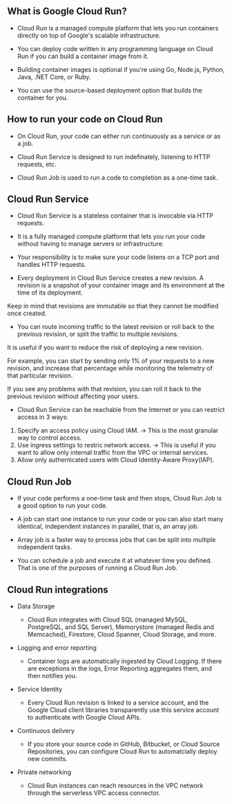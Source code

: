 ## What is Google Cloud Run?

- Cloud Run is a managed compute platform that lets you run containers
directly on top of Google's scalable infrastructure.

- You can deploy code written in any programming language on Cloud Run
if you can build a container image from it.

- Building container images is optional if you're using Go, Node.js,
Python, Java, .NET Core, or Ruby.

- You can use the source-based deployment option that builds the container for you.

## How to run your code on Cloud Run

- On Cloud Run, your code can either run continuously as a service or as a job.

- Cloud Run Service is designed to run indefinately, listening to HTTP requests, etc.

- Cloud Run Job is used to run a code to completion as a one-time task.

## Cloud Run Service

- Cloud Run Service is a stateless container that is invocable via HTTP requests.

- It is a fully managed compute platform that lets you run your code without having to
manage servers or infrastructure.

- Your responsibility is to make sure your code listens on a TCP port and handles HTTP requests.

- Every deployment in Cloud Run Service creates a new revision.
A revision is a snapshot of your container image and its environment at the time of its deployment.

Keep in mind that revisions are immutable so that they cannot be modified once created.

- You can route incoming traffic to the latest revision or roll back to the previous revision,
or split the traffic to multiple revisions.

It is useful if you want to reduce the risk of deploying a new revision.

For example, you can start by sending only 1% of your requests to a new revision,
and increase that percentage while monitoring the telemetry of that particular revision.

If you see any problems with that revision, you can roll it back to the previous revision without affecting your users.

- Cloud Run Service can be reachable from the Internet or you can restrict access in 3 ways:

1. Specify an access policy using Cloud IAM. -> This is the most granular way to control access.
2. Use ingress settings to restric network access. -> This is useful if you want to allow only internal traffic from the VPC or internal services.
3. Allow only authenticated users with Cloud Identity-Aware Proxy(IAP).

## Cloud Run Job

- If your code performs a one-time task and then stops, Cloud Run Job is a good option to run your code.

- A job can start one instance to run your code or you can also start many identical,
independent instances in parallel, that is, an array job.

- Array job is a faster way to process jobs that can be split into multiple independent tasks.

- You can schedule a job and execute it at whatever time you defined.
That is one of the purposes of running a Cloud Run Job.

## Cloud Run integrations

- Data Storage
  - Cloud Run integrates with Cloud SQL (managed MySQL, PostgreSQL, and SQL Server), Memorystore (managed Redis and Memcached), Firestore, Cloud Spanner, Cloud Storage, and more.

- Logging and error reporting
  - Container logs are automatically ingested by Cloud Logging. If there are exceptions in the logs, Error Reporting aggregates them, and then notifies you.

- Service Identity
  - Every Cloud Run revision is linked to a service account, and the Google Cloud client libraries transparently use this service account to authenticate with Google Cloud APIs.

- Continuous delivery
  - If you store your source code in GitHub, Bitbucket, or Cloud Source Repositories, you can configure Cloud Run to automatcially deploy new commits.

- Private networking
  - Cloud Run instances can reach resources in the VPC network through the serverless VPC access connector. 